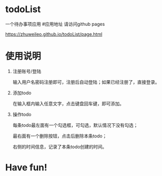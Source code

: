 # todoList
一个待办事项应用
#应用地址
请访问github pages

https://zhuweileo.github.io/todoList/page.html

# 使用说明

1. 注册账号/登陆

   输入用户名密码注册即可，注册后自动登陆；如果已经注册了，直接登录。

2. 添加todo

   在输入框内输入任意文字，点击键盘回车键，即可添加。

3. 操作todo

   每条todo最左面有一个勾选框，可勾选，默认情况下没有勾选；

   最右面有一个删除按钮，点击后删除本条todo；

   右侧的时间信息，记录了本条todo创建的时间。

# Have fun!